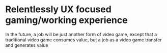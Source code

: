 # Relentlessly UX focused gaming/working experience
In the future, a job will be just another form of video game, except that a traditional video game consumes value, but a job as a video game transfer and generates value

